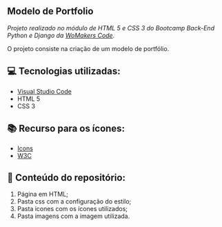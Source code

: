 ## Modelo de Portfolio

*Projeto realizado no módulo de HTML 5 e CSS 3 do Bootcamp Back-End Python e Django da [WoMakers Code](https://www.maismulheres.tech/).*

O projeto consiste na criação de um modelo de portfólio.

## 💻 Tecnologias utilizadas:
* [Visual Studio Code](https://code.visualstudio.com/)
* HTML 5
* CSS 3

## 📚 Recurso para os ícones:
 
* [Icons](https://icons8.com/icons/set/github)
* [W3C](https://design-system.w3.org/styles/svg-icons.html)

## 📁 Conteúdo do repositório:
1. Página em HTML;
2. Pasta css com a configuração do estilo;
3. Pasta icones com os ícones utilizados;
4. Pasta imagens com a imagem utilizada.
